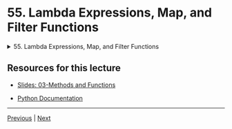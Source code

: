 # 55. Lambda Expressions, Map, and Filter Functions

<details>
  <summary> 55. Lambda Expressions, Map, and Filter Functions </summary>

-   [Notebook: 05-Lambda-Expressions-Map-and-Filter.ipynb](https://github.com/BloomTech-DS/Complete-Python-3-Bootcamp/blob/master/03-Methods%20and%20Functions/05-Lambda-Expressions-Map-and-Filter.ipynb)

-   [Codebase: 05-lambda-expressions-map-and-filter.py](../../../codebase/python-camp/03-Methods-and-Functions/05-lambda-expressions-map-and-filter.py)

</details> 


## Resources for this lecture


-   [Slides: 03-Methods and Functions](https://docs.google.com/presentation/d/1g6E-AZjCvv5Lb0Nf1ta6MK2_FaaW9lvPzmRYBbGUz5Q/edit#slide=id.g2586a91ea0_0_95)

-   [Python Documentation](https://docs.python.org/3/)


---

[Previous](./54_Function-Exercise-Solutions-Challenge-Problem.md) | [Next](./56_Nested-Statements-and-Scope.md)
